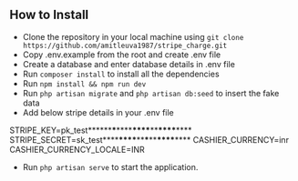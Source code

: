 ## How to Install

-   Clone the repository in your local machine using `git clone https://github.com/amitleuva1987/stripe_charge.git`
-   Copy .env.example from the root and create .env file
-   Create a database and enter database details in .env file
-   Run `composer install` to install all the dependencies
-   Run `npm install && npm run dev`
-   Run `php artisan migrate` and `php artisan db:seed` to insert the fake data
-   Add below stripe details in your .env file

STRIPE_KEY=pk_test**\*\*\*\***\***\*\*\*\***\*\*\*\***\*\***\*\*\*\***\*\***
STRIPE_SECRET=sk_test**\*\***\*\*\*\***\*\***\***\*\***\*\*\*\***\*\***
CASHIER_CURRENCY=inr
CASHIER_CURRENCY_LOCALE=INR

-   Run `php artisan serve` to start the application.
